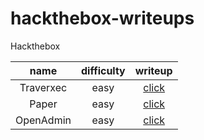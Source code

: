 # hackthebox-writeups
Hackthebox 

|name     |difficulty|writeup|
| :---: | :---: | :---: |
|Traverxec| easy     |[click](https://hamody.hashnode.dev/hackthebox-traverxec-walkthrough)|
|Paper| easy     |[click](https://hamody.hashnode.dev/hackthebox-paper-walkthrough-hamody)|
|OpenAdmin| easy     |[click](https://hamody.hashnode.dev/hackthebox-openadmin-writeup)|
